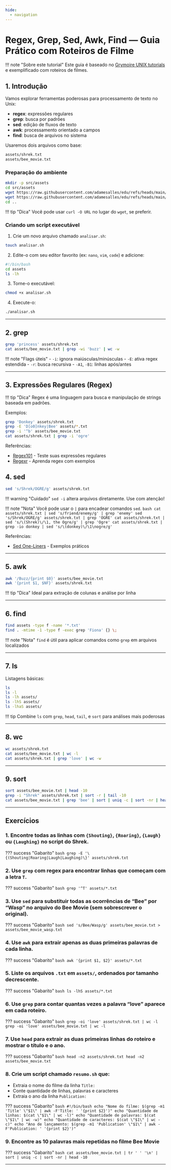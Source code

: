 ```yaml
---
hide:
  - navigation
---
```


# Regex, Grep, Sed, Awk, Find — Guia Prático com Roteiros de Filme

!!! note "Sobre este tutorial"
    Este guia é baseado no [Grymoire UNIX tutorials](https://www.grymoire.com/Unix/) e exemplificado com roteiros de filmes.

## 1. Introdução

Vamos explorar ferramentas poderosas para processamento de texto no Unix:

- **regex**: expressões regulares
- **grep**: busca por padrões
- **sed**: edição de fluxos de texto
- **awk**: processamento orientado a campos
- **find**: busca de arquivos no sistema

Usaremos dois arquivos como base:

```bash
assets/shrek.txt
assets/bee_movie.txt
```

### Preparação do ambiente

```bash
mkdir -p src/assets
cd src/assets
wget https://raw.githubusercontent.com/adamesalles/edu/refs/heads/main/resources/2025/introcomp/09-04/shrek.txt
wget https://raw.githubusercontent.com/adamesalles/edu/refs/heads/main/resources/2025/introcomp/09-04/bee_movie.txt
cd ..
```

!!! tip "Dica"
    Você pode usar `curl -O URL` no lugar do `wget`, se preferir.

### Criando um script executável

1. Crie um novo arquivo chamado `analisar.sh`:

```bash
touch analisar.sh
```

2. Edite-o com seu editor favorito (ex: `nano`, `vim`, `code`) e adicione:

```bash
#!/bin/bash
cd assets
ls -lh
```

3. Torne-o executável:

```bash
chmod +x analisar.sh
```

4. Execute-o:

```bash
./analisar.sh
```

---

## 2. grep

```bash
grep 'princess' assets/shrek.txt
cat assets/bee_movie.txt | grep -wi 'buzz' | wc -w
```

!!! note "Flags úteis"
    - `-i`: ignora maiúsculas/minúsculas
    - `-E`: ativa regex estendida
    - `-r`: busca recursiva
    - `-A1`, `-B1`: linhas após/antes

---

## 3. Expressões Regulares (Regex)

!!! tip "Dica"
    Regex é uma linguagem para busca e manipulação de strings baseada em padrões.

Exemplos:

```bash
grep 'Donkey' assets/shrek.txt
grep -E 'D[o0]nkey|Bee' assets/*.txt
grep -i '^b' assets/bee_movie.txt
cat assets/shrek.txt | grep -i 'ogre'
```

Referências:

  - [Regex101](https://regex101.com/) - Teste suas expressões regulares
  - [Regexr](https://regexr.com/) - Aprenda regex com exemplos


## 4. sed

```bash
sed 's/Shrek/OGRE/g' assets/shrek.txt
```

!!! warning "Cuidado"
    `sed -i` altera arquivos diretamente. Use com atenção!

!!! note "Nota"
    Você pode usar o `|` para encadear comandos `sed`.
    ```bash
    cat assets/shrek.txt | sed 's/friend/enemy/g' | grep 'enemy'
    sed 's/Shrek/OGRE/g' assets/shrek.txt | grep 'OGRE'
    cat assets/shrek.txt | sed 's/\(Shrek)\/\1, the Ogre/g' | grep 'Ogre'
    cat assets/shrek.txt | grep -io donkey | sed 's/\(donkey)\/\1\nogre/g'
    ```


Referências:

  - [Sed One-Liners](https://www.grymoire.com/Unix/Sed.html#uh-1) - Exemplos práticos

---

## 5. awk

```bash
awk '/Buzz/{print $0}' assets/bee_movie.txt
awk '{print $1, $NF}' assets/shrek.txt
```

!!! tip "Dica"
    Ideal para extração de colunas e análise por linha

---

## 6. find

```bash
find assets -type f -name '*.txt'
find . -mtime -1 -type f -exec grep 'Fiona' {} \;
```

!!! note "Nota"
    `find` é útil para aplicar comandos como `grep` em arquivos localizados

---

## 7. ls

Listagens básicas:

```bash
ls
ls -l
ls -lh assets/
ls -lhS assets/
ls -lhaS assets/
```

!!! tip
    Combine `ls` com `grep`, `head`, `tail`, e `sort` para análises mais poderosas

---

## 8. wc

```bash
wc assets/shrek.txt
cat assets/bee_movie.txt | wc -l
cat assets/shrek.txt | grep 'love' | wc -w
```

---

## 9. sort

```bash
sort assets/bee_movie.txt | head -10
grep -i "Shrek" assets/shrek.txt | sort -r | tail -10
cat assets/bee_movie.txt | grep 'bee' | sort | uniq -c | sort -nr | head
```

---

## Exercícios

### 1. Encontre todas as linhas com `{Shouting}`, `{Roaring}`, `{Laugh}` ou `{Laughing}` no script do Shrek.

??? success "Gabarito"
    ```bash
    grep -E '\{(Shouting|Roaring|Laugh|Laughing)\}' assets/shrek.txt
    ```

### 2. Use `grep` com regex para encontrar linhas que começam com a letra `T`.

??? success "Gabarito"
    ```bash
    grep '^T' assets/*.txt
    ```

### 3. Use `sed` para substituir todas as ocorrências de “Bee” por “Wasp” no arquivo do Bee Movie (sem sobrescrever o original).

??? success "Gabarito"
    ```bash
    sed 's/Bee/Wasp/g' assets/bee_movie.txt > assets/bee_movie_wasp.txt
    ```

### 4. Use `awk` para extrair apenas as duas primeiras palavras de cada linha.

??? success "Gabarito"
    ```bash
    awk '{print $1, $2}' assets/*.txt
    ```

### 5. Liste os arquivos `.txt` em `assets/`, ordenados por tamanho decrescente.

??? success "Gabarito"
    ```bash
    ls -lhS assets/*.txt
    ```

### 6. Use `grep` para contar quantas vezes a palavra “love” aparece em cada roteiro.

??? success "Gabarito"
    ```bash
    grep -oi 'love' assets/shrek.txt | wc -l
    grep -oi 'love' assets/bee_movie.txt | wc -l
    ```

### 7. Use `head` para extrair as duas primeiras linhas do roteiro e mostrar o título e o ano.

??? success "Gabarito"
    ```bash
    head -n2 assets/shrek.txt
    head -n2 assets/bee_movie.txt
    ```

### 8. Crie um script chamado `resumo.sh` que:

  - Extraia o nome do filme da linha `Title:`
  - Conte quantidade de linhas, palavras e caracteres
  - Extraia o ano da linha `Publication:`

??? success "Gabarito"
    ```bash
    #!/bin/bash
    echo "Nome do filme: $(grep -m1 'Title' \"$1\" | awk -F'Title: ' '{print $2}')"
    echo "Quantidade de linhas: $(cat \"$1\" | wc -l)"
    echo "Quantidade de palavras: $(cat \"$1\" | wc -w)"
    echo "Quantidade de caracteres: $(cat \"$1\" | wc -c)"
    echo "Ano de lançamento: $(grep -m1 'Publication' \"$1\" | awk -F'Publication: ' '{print $2}')"
    ```

### 9. Encontre as 10 palavras mais repetidas no filme Bee Movie

??? success "Gabarito"
    ```bash
    cat assets/bee_movie.txt | tr ' ' '\n' | sort | uniq -c | sort -nr | head -10
    ```

---
